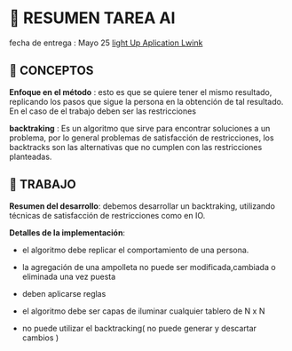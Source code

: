 # 🧠 RESUMEN TAREA AI

fecha de entrega : Mayo 25
[light Up Aplication Lwink](https://es.puzzle-light-up.com/)

## 			📄 CONCEPTOS

**Enfoque en el método** : esto es que se quiere tener el mismo resultado, replicando los pasos que sigue la persona en la obtención de tal resultado. En el caso de el trabajo deben ser las restricciones

**backtraking** : Es un algoritmo que sirve para encontrar soluciones a un problema, por lo general problemas de satisfacción de restricciones, los backtracks son las alternativas que no cumplen con las restricciones planteadas.

## 			📖 TRABAJO

**Resumen del desarrollo**: debemos desarrollar un backtraking, utilizando técnicas de satisfacción de restricciones como en IO.

**Detalles de la implementación**: 

- el algoritmo debe replicar el comportamiento de una persona.

- la agregación de una ampolleta no puede ser modificada,cambiada o eliminada una vez puesta

- deben aplicarse reglas

- el algoritmo debe ser capas de iluminar cualquier tablero de N x N

- no puede utilizar el backtracking( no puede generar y descartar cambios )